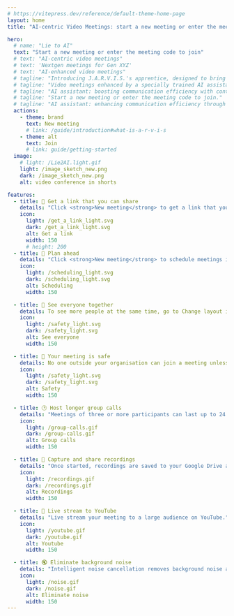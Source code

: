 ```yaml
---
# https://vitepress.dev/reference/default-theme-home-page
layout: home
title: "AI-centric Video Meetings: start a new meeting or enter the meeting code to join"

hero:
  # name: "Lie to AI"
  text: "Start a new meeting or enter the meeting code to join"
  # text: "AI-centric video meetings"
  # text: 'Nextgen meetings for Gen XYZ'
  # text: "AI-enhanced video meetings"
  # tagline: "Introducing J.A.R.V.I.S.'s apprentice, designed to bring the brilliance of its mentor into your meetings. This AI assistant uses past data to help you reach your goals, providing strategic advice and a focus on concrete outcomes."
  # tagline: "Video meetings enhanced by a specially trained AI assistant"
  # tagline: "AI assistant: boosting communication efficiency with continuous learning."
  # tagline: "Start a new meeting or enter the meeting code to join."
  # tagline: "AI assistant: enhancing communication efficiency through continuous AI learning during your meetings."
  actions:
    - theme: brand
      text: New meeting
      # link: /guide/introduction#what-is-a-r-v-i-s
    - theme: alt
      text: Join
      # link: guide/getting-started
  image:
    # light: /Lie2AI.light.gif
    light: /image_sketch_new.png
    dark: /image_sketch_new.png
    alt: video conference in shorts

features:
  - title: 🔗 Get a link that you can share
    details: "Click <strong>New meeting</strong> to get a link that you can send to people that you want to meet with."
    icon:
      light: /get_a_link_light.svg
      dark: /get_a_link_light.svg
      alt: Get a link
      width: 150
      # height: 200
  - title: 📅 Plan ahead
    details: "Click <strong>New meeting</strong> to schedule meetings in Google Calendar and send invites to participants."
    icon:
      light: /scheduling_light.svg
      dark: /scheduling_light.svg
      alt: Scheduling
      width: 150

  - title: 👥 See everyone together
    details: To see more people at the same time, go to Change layout in the More options menu.
    icon:
      light: /safety_light.svg
      dark: /safety_light.svg
      alt: See everyone
      width: 150

  - title: 🔐 Your meeting is safe
    details: No one outside your organisation can join a meeting unless invited or admitted by the host.
    icon:
      light: /safety_light.svg
      dark: /safety_light.svg
      alt: Safety
      width: 150

  - title: 🕒 Host longer group calls
    details: "Meetings of three or more participants can last up to 24 hours, exceeding your current one hour limit. Meetings can include up to 100 participants."
    icon:
      light: /group-calls.gif
      dark: /group-calls.gif
      alt: Group calls
      width: 150

  - title: 🎥 Capture and share recordings
    details: "Once started, recordings are saved to your Google Drive and can be shared with others."
    icon:
      light: /recordings.gif
      dark: /recordings.gif
      alt: Recordings
      width: 150

  - title: 📡 Live stream to YouTube
    details: "Live stream your meeting to a large audience on YouTube."
    icon:
      light: /youtube.gif
      dark: /youtube.gif
      alt: Youtube
      width: 150

  - title: 🔇 Eliminate background noise
    details: "Intelligent noise cancellation removes background noise as you present to others."
    icon:
      light: /noise.gif
      dark: /noise.gif
      alt: Eliminate noise
      width: 150
---
```

